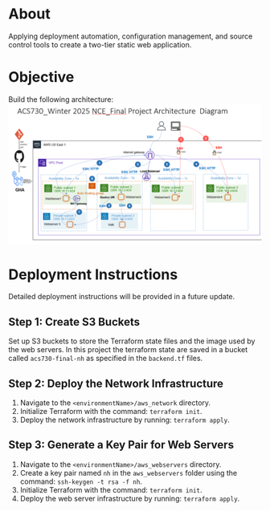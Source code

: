 # About
Applying deployment automation, configuration management, and source control tools to create a two-tier static web application.

# Objective
Build the following architecture:
![Topology](topology.png)

# Deployment Instructions
Detailed deployment instructions will be provided in a future update.

## Step 1: Create S3 Buckets
Set up S3 buckets to store the Terraform state files and the image used by the web servers.
In this project the terraform state are saved in a bucket called `acs730-final-nh` as specified in the `backend.tf` files.

## Step 2: Deploy the Network Infrastructure
1. Navigate to the `<environmentName>/aws_network` directory.
2. Initialize Terraform with the command: `terraform init`.
3. Deploy the network infrastructure by running: `terraform apply`.

## Step 3: Generate a Key Pair for Web Servers
1. Navigate to the `<environmentName>/aws_webservers` directory.
2. Create a key pair named `nh` in the `aws_webservers` folder using the command: `ssh-keygen -t rsa -f nh`.
3. Initialize Terraform with the command: `terraform init`.
4. Deploy the web server infrastructure by running: `terraform apply`.
